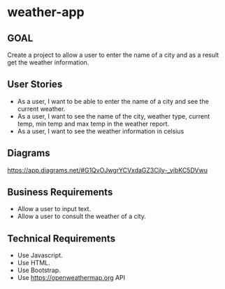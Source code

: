 # weather-app

## GOAL
Create a project to allow a user to enter the name of a city and as a result get the weather information.

## User Stories

* As a user,  I want to be able to enter the name of a city and see the current weather.
* As a user, I want to see the name of the city, weather type, current temp, min temp and max temp in the weather report. 
* As a user, I want to see the weather information in celsius

## Diagrams
https://app.diagrams.net/#G1QvOJwgrYCVxdaGZ3Cjly-_vibKC5DVwu

## Business Requirements

* Allow a user to input text.
* Allow a user to consult the weather of a city.

## Technical Requirements 

* Use Javascript.
* Use HTML.
* Use Bootstrap. 
* Use https://openweathermap.org API